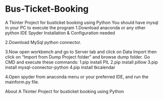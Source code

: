 # Bus-Ticket-Booking
A Tkinter Project for busticket booking using Python You should have mysql in your PC to execute the program 
1.Download anaconda or any other python IDE
 Spyder Installation & Configuration needed

2.Download MySql python connector.

3.Now open workbench and go to Server tab and click on Data Import then click on “Import from Dump Project folder” and browse dump folder.
Go CMD and execute these commands: 
 1.pip install PIL
 2.pip install pillow
 3.pip install mysql-connector-python
 4.pip install tkcalendar

4.Open spyder from anaconda menu or your preferred IDE, and run the mainform.py file.

About
A Tkinter Project for busticket booking using Python

